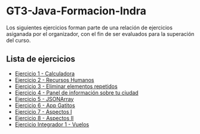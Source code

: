 ﻿# GT3-Java-Formacion-Indra

Los siguientes ejercicios forman parte de una relación de ejercicios asiganada por el organizador, con el fin de ser evaluados para la superación del curso.

## Lista de ejercicios

* [Ejercicio 1 - Calculadora](Ejercicio1/)
* [Ejercicio 2 - Recursos Humanos](Ejercicio2/)
* [Ejercicio 3 - Eliminar elementos repetidos](Ejercicio3/)
* [Ejercicio 4 - Panel de información sobre tu ciudad](Ejercicio4/)
* [Ejercicio 5 - JSONArray](Ejercicio5/)
* [Ejercicio 6 - App Gatitos](Ejercicio6/)
* [Ejercicio 7 - Aspectos I](Ejercicio7/)
* [Ejercicio 8 - Aspectos II](Ejercicio8/)
* [Ejercicio Integrador 1 - Vuelos](EjercicioIntegrador1/)
